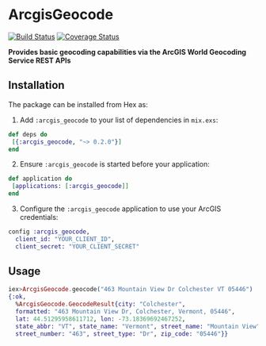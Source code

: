 # ArcgisGeocode

[![Build Status](https://semaphoreci.com/api/v1/rynam0/arcgis_geocode/branches/master/badge.svg)](https://semaphoreci.com/rynam0/arcgis_geocode)
[![Coverage Status](https://coveralls.io/repos/github/rynam0/arcgis_geocode/badge.svg?branch=master)](https://coveralls.io/github/rynam0/arcgis_geocode?branch=master)

**Provides basic geocoding capabilities via the ArcGIS World Geocoding Service REST APIs**

## Installation

The package can be installed from Hex as:

  1. Add `:arcgis_geocode` to your list of dependencies in `mix.exs`:

```elixir
def deps do
 [{:arcgis_geocode, "~> 0.2.0"}]
end
```

  2. Ensure `:arcgis_geocode` is started before your application:

```elixir
def application do
 [applications: [:arcgis_geocode]]
end
```

  3. Configure the `:arcgis_geocode` application to use your ArcGIS credentials:

```elixir
config :arcgis_geocode,
  client_id: "YOUR_CLIENT_ID",
  client_secret: "YOUR_CLIENT_SECRET"
```

## Usage

```elixir
iex>ArcgisGeocode.geocode("463 Mountain View Dr Colchester VT 05446")
{:ok,
  %ArcgisGeocode.GeocodeResult{city: "Colchester",
  formatted: "463 Mountain View Dr, Colchester, Vermont, 05446",
  lat: 44.51295958611712, lon: -73.18369692467252,
  state_abbr: "VT", state_name: "Vermont", street_name: "Mountain View",
  street_number: "463", street_type: "Dr", zip_code: "05446"}}
```
